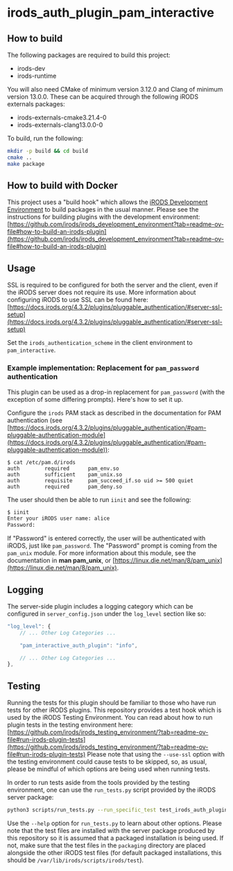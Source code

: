# irods_auth_plugin_pam_interactive

## How to build

The following packages are required to build this project:
 - irods-dev
 - irods-runtime

You will also need CMake of minimum version 3.12.0 and Clang of minimum version 13.0.0. These can be acquired through the following iRODS externals packages:
 - irods-externals-cmake3.21.4-0
 - irods-externals-clang13.0.0-0

To build, run the following:
```bash
mkdir -p build && cd build
cmake ..
make package
```

## How to build with Docker

This project uses a "build hook" which allows the [iRODS Development Environment](https://github.com/irods/irods_development_environment) to build packages in the usual manner. Please see the instructions for building plugins with the development environment: [https://github.com/irods/irods_development_environment?tab=readme-ov-file#how-to-build-an-irods-plugin](https://github.com/irods/irods_development_environment?tab=readme-ov-file#how-to-build-an-irods-plugin)

## Usage

SSL is required to be configured for both the server and the client, even if the iRODS server does not require its use. More information about configuring iRODS to use SSL can be found here: [https://docs.irods.org/4.3.2/plugins/pluggable_authentication/#server-ssl-setup](https://docs.irods.org/4.3.2/plugins/pluggable_authentication/#server-ssl-setup)

Set the `irods_authentication_scheme` in the client environment to `pam_interactive`.

### Example implementation: Replacement for `pam_password` authentication

This plugin can be used as a drop-in replacement for `pam_password` (with the exception of some differing prompts). Here's how to set it up.

Configure the `irods` PAM stack as described in the documentation for PAM authentication (see [https://docs.irods.org/4.3.2/plugins/pluggable_authentication/#pam-pluggable-authentication-module](https://docs.irods.org/4.3.2/plugins/pluggable_authentication/#pam-pluggable-authentication-module)):
```
$ cat /etc/pam.d/irods
auth        required      pam_env.so
auth        sufficient    pam_unix.so
auth        requisite     pam_succeed_if.so uid >= 500 quiet
auth        required      pam_deny.so
```

The user should then be able to run `iinit` and see the following:
```bash
$ iinit
Enter your iRODS user name: alice
Password: 
```

If "Password" is entered correctly, the user will be authenticated with iRODS, just like `pam_password`. The "Password" prompt is coming from the `pam_unix` module. For more information about this module, see the documentation in **man pam_unix**, or [https://linux.die.net/man/8/pam_unix](https://linux.die.net/man/8/pam_unix).

## Logging

The server-side plugin includes a logging category which can be configured in `server_config.json` under the `log_level` section like so:
```javascript
"log_level": {
    // ... Other Log Categories ...

    "pam_interactive_auth_plugin": "info",

    // ... Other Log Categories ...
},
```

## Testing

Running the tests for this plugin should be familiar to those who have run tests for other iRODS plugins. This repository provides a test hook which is used by the iRODS Testing Environment. You can read about how to run plugin tests in the testing environment here: [https://github.com/irods/irods_testing_environment/?tab=readme-ov-file#run-irods-plugin-tests](https://github.com/irods/irods_testing_environment/?tab=readme-ov-file#run-irods-plugin-tests) Please note that using the `--use-ssl` option with the testing environment could cause tests to be skipped, so, as usual, please be mindful of which options are being used when running tests.

In order to run tests aside from the tools provided by the testing environment, one can use the `run_tests.py` script provided by the iRODS server package:
```bash
python3 scripts/run_tests.py --run_specific_test test_irods_auth_plugin_pam_interactive
```

Use the `--help` option for `run_tests.py` to learn about other options. Please note that the test files are installed with the server package produced by this repository so it is assumed that a packaged installation is being used. If not, make sure that the test files in the `packaging` directory are placed alongside the other iRODS test files (for default packaged installations, this should be `/var/lib/irods/scripts/irods/test`).
